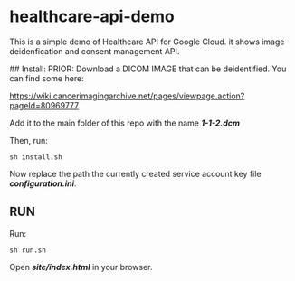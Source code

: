 # healthcare-api-demo

This is a simple demo of Healthcare API for Google Cloud. it shows image deidenfication and consent management API.

## Install:
PRIOR: Download a DICOM IMAGE that can be deidentified. You can find some here: 

https://wiki.cancerimagingarchive.net/pages/viewpage.action?pageId=80969777 

Add it to the main folder of this repo with the name ***1-1-2.dcm***

Then, run: 

```sh install.sh```

Now replace the path the currently created service account key file ***configuration.ini***.

## RUN

Run:

```sh run.sh```

Open ***site/index.html*** in your browser.

